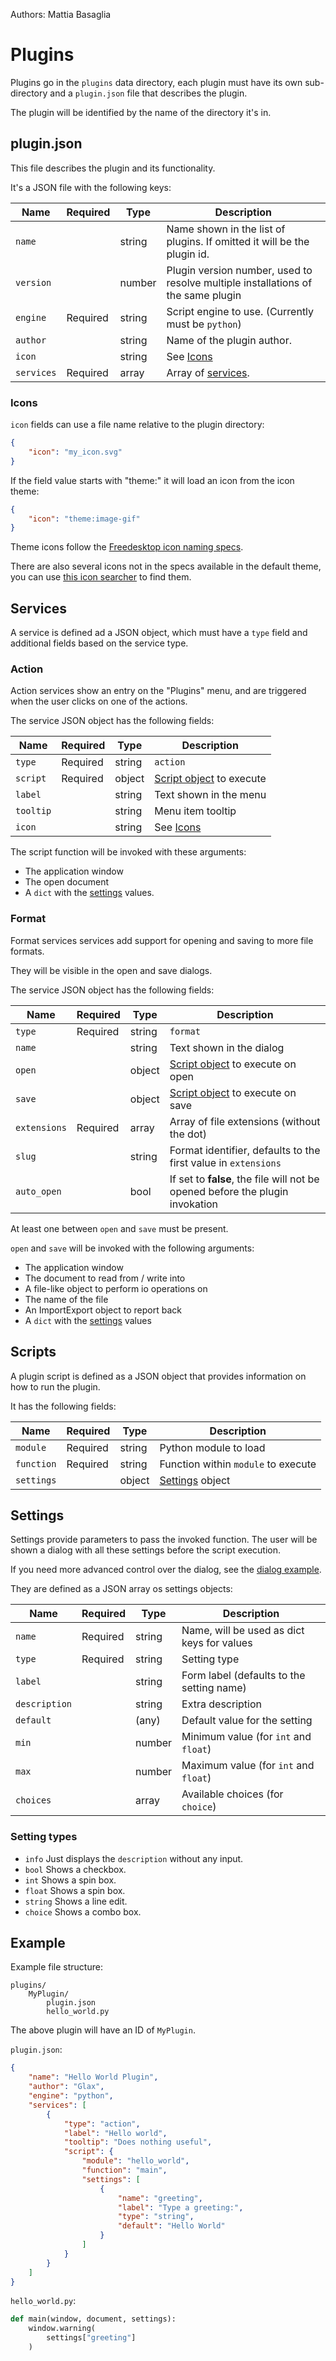 Authors: Mattia Basaglia

# Plugins

Plugins go in the `plugins` data directory, each plugin must have
its own sub-directory and a `plugin.json` file that describes the plugin.

The plugin will be identified by the name of the directory it's in.

## plugin.json

This file describes the plugin and its functionality.

It's a JSON file with the following keys:

| Name      | Required  | Type   | Description                          |
| --------- | --------- | ------ | ------------------------------------ |
| `name`    |           | string | Name shown in the list of plugins. If omitted it will be the plugin id.  |
| `version` |           | number | Plugin version number, used to resolve multiple installations of the same plugin |
| `engine`  | Required  | string | Script engine to use. (Currently must be `python`) |
| `author`  |           | string | Name of the plugin author.           |
| `icon`    |           | string | See [Icons](#icons)                  |
| `services`| Required  | array  | Array of [services](#services).      |

### Icons

`icon` fields can use a file name relative to the plugin directory:

```json
{
    "icon": "my_icon.svg"
}
```

If the field value starts with "theme:" it will load an icon from the icon theme:

```json
{
    "icon": "theme:image-gif"
}
```

Theme icons follow the [Freedesktop icon naming specs](https://specifications.freedesktop.org/icon-naming-spec/latest/ar01s04.html).

There are also several icons not in the specs available in the default theme,
you can use [this icon searcher](https://icon-search.mattbas.org/) to find them.

## Services

A service is defined ad a JSON object, which must have a `type` field and
additional fields based on the service type.

### Action

Action services show an entry on the "Plugins" menu, and are triggered when the
user clicks on one of the actions.

The service JSON object has the following fields:

| Name      | Required  | Type   | Description                          |
| --------- | --------- | ------ | ------------------------------------ |
| `type`    | Required  | string | `action`                             |
| `script`  | Required  | object | [Script object](#scripts) to execute |
| `label`   |           | string | Text shown in the menu               |
| `tooltip` |           | string | Menu item tooltip                    |
| `icon`    |           | string | See [Icons](#icons)                  |

The script function will be invoked with these arguments:

* The application window
* The open document
* A `dict` with the [settings](#settings) values.

### Format

Format services services add support for opening and saving to more file formats.

They will be visible in the open and save dialogs.

The service JSON object has the following fields:

| Name          | Required  | Type   | Description                                                                   |
| ------------- | --------- | ------ | ----------------------------------------------------------------------------- |
| `type`        | Required  | string | `format`                                                                      |
| `name`        |           | string | Text shown in the dialog                                                      |
| `open`        |           | object | [Script object](#scripts) to execute on open                                  |
| `save`        |           | object | [Script object](#scripts) to execute on save                                  |
| `extensions`  | Required  | array  | Array of file extensions (without the dot)                                    |
| `slug`        |           | string | Format identifier, defaults to the first value in `extensions`                |
| `auto_open`   |           | bool   | If set to **false**, the file will not be opened before the plugin invokation |

At least one between `open` and `save` must be present.

`open` and `save` will be invoked with the following arguments:

* The application window
* The document to read from / write into
* A file-like object to perform io operations on
* The name of the file
* An ImportExport object to report back
* A `dict` with the [settings](#settings) values

## Scripts

A plugin script is defined as a JSON object that provides information on
how to run the plugin.

It has the following fields:

| Name      | Required  | Type   | Description                          |
| --------- | --------- | ------ | ------------------------------------ |
| `module`  | Required  | string | Python module to load                |
| `function`| Required  | string | Function within `module` to execute  |
| `settings`|           | object | [Settings](#settings) object         |

## Settings

Settings provide parameters to pass the invoked function.
The user will be shown a dialog with all these settings before the script execution.

If you need more advanced control over the dialog, see the [dialog example](examples.md#showing-a-dialog).

They are defined as a JSON array os settings objects:

| Name      | Required  | Type   | Description                                  |
| --------- | --------- | ------ | -------------------------------------------- |
| `name`    | Required  | string | Name, will be used as dict keys for values   |
| `type`    | Required  | string | Setting type                                 |
| `label`   |           | string | Form label (defaults to the setting name)    |
|`description`|         | string | Extra description                            |
| `default` |           | (any)  | Default value for the setting                |
| `min`     |           | number | Minimum value (for `int` and `float`)        |
| `max`     |           | number | Maximum value (for `int` and `float`)        |
| `choices` |           | array  | Available choices (for `choice`)             |

### Setting types

* `info`    Just displays the `description` without any input.
* `bool`    Shows a checkbox.
* `int`     Shows a spin box.
* `float`   Shows a spin box.
* `string`  Shows a line edit.
* `choice`  Shows a combo box.

## Example

Example file structure:

```
plugins/
    MyPlugin/
        plugin.json
        hello_world.py
```

The above plugin will have an ID of `MyPlugin`.

`plugin.json`:

```json
{
    "name": "Hello World Plugin",
    "author": "Glax",
    "engine": "python",
    "services": [
        {
            "type": "action",
            "label": "Hello world",
            "tooltip": "Does nothing useful",
            "script": {
                "module": "hello_world",
                "function": "main",
                "settings": [
                    {
                        "name": "greeting",
                        "label": "Type a greeting:",
                        "type": "string",
                        "default": "Hello World"
                    }
                ]
            }
        }
    ]
}

```

`hello_world.py`:

```py
def main(window, document, settings):
    window.warning(
        settings["greeting"]
    )
```

